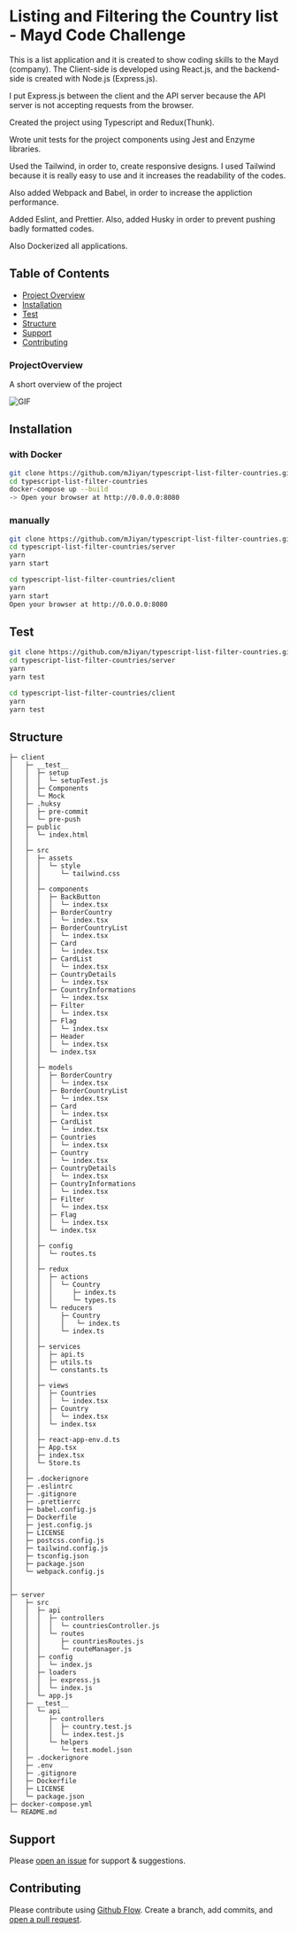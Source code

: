 # Listing and Filtering the Country list - Mayd Code Challenge

This is a list application and it is created to show coding skills to the Mayd (company). The Client-side is developed using React.js, and the backend-side is created with Node.js (Express.js).

I put Express.js between the client and the API server because the API server is not accepting requests from the browser.

Created the project using Typescript and Redux(Thunk). 

Wrote unit tests for the project components using Jest and Enzyme libraries.

Used the Tailwind, in order to, create responsive designs. I used Tailwind because it is really easy to use and it increases the readability of the codes.

Also added Webpack and Babel, in order to increase the appliction performance.

Added Eslint, and Prettier. Also, added Husky in order to prevent pushing badly formatted codes.

Also Dockerized all applications.

## Table of Contents
- [Project Overview](#projectoverview)
- [Installation](#installation)
- [Test](#test)
- [Structure](#structure)
- [Support](#support)
- [Contributing](#contributing)


### ProjectOverview

A short overview of the project

![GIF](./countries.gif)

## Installation
### with Docker
```sh
git clone https://github.com/mJiyan/typescript-list-filter-countries.git
cd typescript-list-filter-countries
docker-compose up --build
-> Open your browser at http://0.0.0.0:8080 
```

### manually
```sh
git clone https://github.com/mJiyan/typescript-list-filter-countries.git
cd typescript-list-filter-countries/server
yarn
yarn start

cd typescript-list-filter-countries/client
yarn
yarn start
Open your browser at http://0.0.0.0:8080 
```


## Test
```sh
git clone https://github.com/mJiyan/typescript-list-filter-countries.git
cd typescript-list-filter-countries/server
yarn
yarn test

cd typescript-list-filter-countries/client
yarn
yarn test
```


## Structure
```
├─ client
│   ├─ __test__
│   │  ├─ setup
│   │  │  └─ setupTest.js
│   │  ├─ Components
│   │  └─ Mock
│   ├─ .huksy
│   │  ├─ pre-commit
│   │  └─ pre-push
│   ├─ public
│   │  └─ index.html
│   │
│   ├─ src
│   │  ├─ assets
│   │  │  └─ style
│   │  │     └─ tailwind.css
│   │  │
│   │  ├─ components
│   │  │  ├─ BackButton
│   │  │  │  └─ index.tsx
│   │  │  ├─ BorderCountry
│   │  │  │  └─ index.tsx
│   │  │  ├─ BorderCountryList
│   │  │  │  └─ index.tsx
│   │  │  ├─ Card
│   │  │  │  └─ index.tsx
│   │  │  ├─ CardList
│   │  │  │  └─ index.tsx
│   │  │  ├─ CountryDetails
│   │  │  │  └─ index.tsx
│   │  │  ├─ CountryInformations
│   │  │  │  └─ index.tsx
│   │  │  ├─ Filter
│   │  │  │  └─ index.tsx
│   │  │  ├─ Flag
│   │  │  │  └─ index.tsx
│   │  │  ├─ Header
│   │  │  │  └─ index.tsx
│   │  │  └─ index.tsx
│   │  │
│   │  ├─ models
│   │  │  ├─ BorderCountry
│   │  │  │  └─ index.tsx
│   │  │  ├─ BorderCountryList
│   │  │  │  └─ index.tsx
│   │  │  ├─ Card
│   │  │  │  └─ index.tsx
│   │  │  ├─ CardList
│   │  │  │  └─ index.tsx
│   │  │  ├─ Countries
│   │  │  │  └─ index.tsx
│   │  │  ├─ Country
│   │  │  │  └─ index.tsx
│   │  │  ├─ CountryDetails
│   │  │  │  └─ index.tsx
│   │  │  ├─ CountryInformations
│   │  │  │  └─ index.tsx
│   │  │  ├─ Filter
│   │  │  │  └─ index.tsx
│   │  │  ├─ Flag
│   │  │  │  └─ index.tsx
│   │  │  └─ index.tsx
│   │  │
│   │  ├─ config
│   │  │  └─ routes.ts
│   │  │
│   │  ├─ redux
│   │  │  ├─ actions
│   │  │  │  └─ Country
│   │  │  │     ├─ index.ts
│   │  │  │     └─ types.ts
│   │  │  └─ reducers     
│   │  │     ├─ Country
│   │  │     │   └─ index.ts
│   │  │     └─ index.ts
│   │  │
│   │  ├─ services
│   │  │  ├─ api.ts
│   │  │  ├─ utils.ts
│   │  │  └─ constants.ts
│   │  │
│   │  ├─ views
│   │  │  ├─ Countries
│   │  │  │  └─ index.tsx
│   │  │  ├─ Country
│   │  │  │  └─ index.tsx
│   │  │  └─ index.tsx
│   │  │
│   │  ├─ react-app-env.d.ts
│   │  ├─ App.tsx
│   │  ├─ index.tsx
│   │  └─ Store.ts
│   │
│   ├─ .dockerignore
│   ├─ .eslintrc
│   ├─ .gitignore
│   ├─ .prettierrc
│   ├─ babel.config.js
│   ├─ Dockerfile
│   ├─ jest.config.js
│   ├─ LICENSE
│   ├─ postcss.config.js
│   ├─ tailwind.config.js
│   ├─ tsconfig.json
│   ├─ package.json
│   └─ webpack.config.js
│
│
├─ server
│   ├─ src
│   │  ├─ api
│   │  │  ├─ controllers
│   │  │  │  └─ countriesController.js
│   │  │  └─ routes
│   │  │     ├─ countriesRoutes.js
│   │  │     └─ routeManager.js
│   │  ├─ config
│   │  │  └─ index.js
│   │  ├─ loaders
│   │  │  ├─ express.js
│   │  │  └─ index.js
│   │  └─ app.js
│   ├─ __test__
│   │  └─ api
│   │     ├─ controllers
│   │     │  ├─ country.test.js
│   │     │  └─ index.test.js
│   │     └─ helpers
│   │        └─ test.model.json
│   ├─ .dockerignore
│   ├─ .env
│   ├─ .gitignore
│   ├─ Dockerfile
│   ├─ LICENSE
│   └─ package.json
├─ docker-compose.yml
└─ README.md
```

## Support

Please [open an issue](https://github.com/mJiyan/typescript-list-filter-countries/issues) for support & suggestions.


## Contributing

Please contribute using [Github Flow](https://guides.github.com/introduction/flow/). Create a branch, add commits, and [open a pull request](https://github.com/mJiyan/typescript-list-filter-countries/compare).